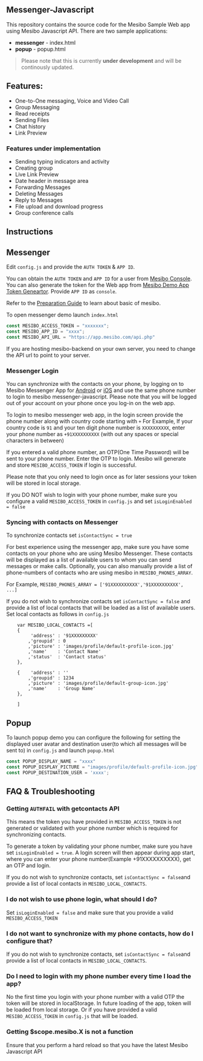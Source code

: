 ## Messenger-Javascript 
This repository contains the source code for the Mesibo Sample Web app using Mesibo Javascript API.
There are two sample applications:

- **messenger** - index.html
- **popup** - popup.html

> Please note that this is currently **under development** and will be continously updated. 

## Features:
- One-to-One messaging, Voice and Video Call
- Group Messaging
- Read receipts
- Sending Files 
- Chat history
- Link Preview 

### Features under implementation
- Sending typing indicators and activity 
- Creating group
- Live Link Preview 
- Date header in message area
- Forwarding Messages
- Deleting Messages
- Reply to Messages
- File upload and download progress 
- Group conference calls

## Instructions

## Messenger
Edit `config.js` and provide the `AUTH TOKEN` & `APP ID`. 

You can obtain the `AUTH TOKEN` and `APP ID` for a user from [Mesibo Console](https://mesibo.com/console/). You can also generate the token for the Web app from [Mesibo Demo App Token Geneartor](https://app.mesibo.com/gentoken/). Provide `APP ID` as `console`. 

Refer to the [Preparation Guide](https://mesibo.com/documentation/tutorials/first-app/#preparation) to learn about basic of mesibo.

To open messenger demo launch `index.html` 

```javascript
const MESIBO_ACCESS_TOKEN = "xxxxxxx";
const MESIBO_APP_ID = "xxxx";
const MESIBO_API_URL = "https://app.mesibo.com/api.php"
```
If you are hosting mesibo-backend on your own server, you need to change the API url to point to your server.  

### Messenger Login
You can synchronize with the contacts on your phone, by logging on to Mesibo Messenger App for 
[Android](https://play.google.com/store/apps/details?id=com.mesibo.mesiboapplication) or [iOS](https://itunes.apple.com/us/app/mesibo-realtime-messaging-voice-video/id1222921751) and use the same phone number to login to mesibo messenger-javascript. Please note that you will be logged out of your account on your phone once you log-in on the web app.

To login to mesibo messenger web app, in the login screen provide the phone number along with country code starting with `+` For Example, If your country code is `91` and your ten digit phone number is `XXXXXXXXXX`, enter your phone number as `+91XXXXXXXXXX` (with out any spaces or special characters in between)

If you entered a valid phone number, an OTP(One Time Password) will be sent to your phone number. Enter the OTP to login. Mesibo will generate and store `MESIBO_ACCESS_TOKEN` if login is successful. 

Please note that you only need to login once as for later sessions your token will be stored in local storage.

If you DO NOT wish to login with your phone number, make sure you configure a valid `MESIBO_ACCESS_TOKEN` in  `config.js` and set `isLoginEnabled = false` 


### Syncing with contacts on Messenger 

To synchronize contacts set `isContactSync = true`

For best experience using the messenger app, make sure you have some contacts on your phone who are using Mesibo Messenger. These contacts will be displayed as a list of available users to whom you can send messages or make calls. Optionally, you can also manually provide a list of phone-numbers of contacts who are using mesibo in `MESIBO_PHONES_ARRAY`. 

For Example,
`MESIBO_PHONES_ARRAY = ['91XXXXXXXXXX','91XXXXXXXXXX', ...]`

If you do not wish to synchronize contacts set `isContactSync = false` and provide a list of local contacts that will be loaded as a list of available users. Set local contacts as follows in `config.js`
```
	var MESIBO_LOCAL_CONTACTS =[
	{	
		 'address' : '91XXXXXXXXX'
		,'groupid' : 0	 
		,'picture' : 'images/profile/default-profile-icon.jpg'
		,'name'    : 'Contact Name'
		,'status'  : 'Contact status'
	},
	
	{	 'address' : ''
		,'groupid' : 1234 	 
		,'picture' : 'images/profile/default-group-icon.jpg'
		,'name'    : 'Group Name'
	},

	]
``` 

## Popup
To launch popup demo you can configure the following for setting the displayed user avatar and destination user(to which all messages will be sent to) in `config.js` and launch `popup.html`

```javascript
const POPUP_DISPLAY_NAME = "xxxx"
const POPUP_DISPLAY_PICTURE = "images/profile/default-profile-icon.jpg"
const POPUP_DESTINATION_USER = 'xxxx';
```

## FAQ & Troubleshooting

### Getting `AUTHFAIL` with getcontacts API 
This means the token you have provided in `MESIBO_ACCESS_TOKEN` is not generated or validated with your phone number which is required for synchronizing contacts. 

To generate a token by validating your phone number, make sure you have set `isLoginEnabled = true`. A login screen will then appear during app start, where you can enter your phone number(Example +91XXXXXXXXXX), get an OTP and login.

If you do not wish to synchronize contacts, set `isContactSync = false`and provide a list of local contacts in `MESIBO_LOCAL_CONTACTS`. 

### I do not wish to use phone login, what should I do?
Set `isLoginEnabled = false` and make sure that you provide a valid `MESIBO_ACCESS_TOKEN`

### I do not want to synchronize with my phone contacts, how do I configure that?
If you do not wish to synchronize contacts, set `isContactSync = false`and provide a list of local contacts in `MESIBO_LOCAL_CONTACTS`.

### Do I need to login with my phone number every time I load the app?
No the first time you login with your phone number with a valid OTP the token will be stored in localStorage. In future loading of the app, token will be loaded from local storage. Or if you have provided a valid `MESIBO_ACCESS_TOKEN` in `config.js` that will be loaded.    

### Getting $scope.mesibo.X is not a function
Ensure that you perform a hard reload so that you have the latest Mesibo Javascript API

